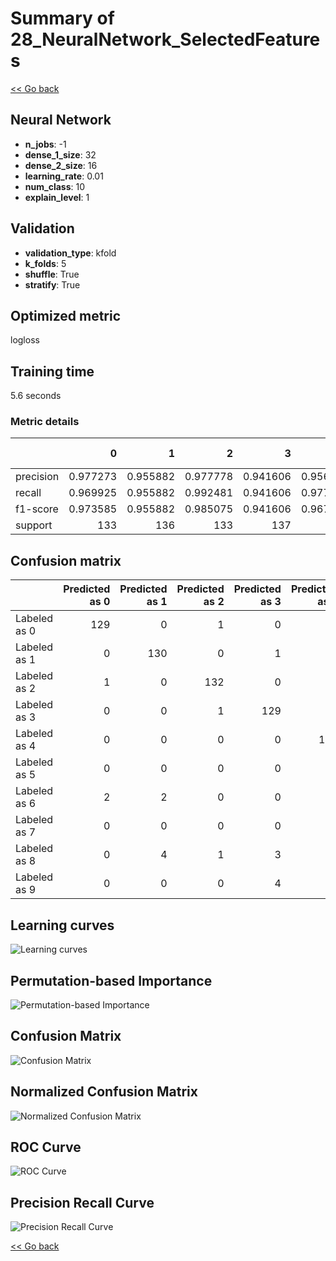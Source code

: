 # Summary of 28_NeuralNetwork_SelectedFeatures

[<< Go back](../README.md)


## Neural Network
- **n_jobs**: -1
- **dense_1_size**: 32
- **dense_2_size**: 16
- **learning_rate**: 0.01
- **num_class**: 10
- **explain_level**: 1

## Validation
 - **validation_type**: kfold
 - **k_folds**: 5
 - **shuffle**: True
 - **stratify**: True

## Optimized metric
logloss

## Training time

5.6 seconds

### Metric details
|           |          0 |          1 |          2 |          3 |          4 |          5 |          6 |          7 |          8 |          9 |   accuracy |   macro avg |   weighted avg |   logloss |
|:----------|-----------:|-----------:|-----------:|-----------:|-----------:|-----------:|-----------:|-----------:|-----------:|-----------:|-----------:|------------:|---------------:|----------:|
| precision |   0.977273 |   0.955882 |   0.977778 |   0.941606 |   0.956835 |   0.97037  |   0.956204 |   0.977273 |   0.883721 |   0.911111 |   0.951002 |    0.950805 |       0.950919 |   0.18616 |
| recall    |   0.969925 |   0.955882 |   0.992481 |   0.941606 |   0.977941 |   0.963235 |   0.963235 |   0.962687 |   0.870229 |   0.911111 |   0.951002 |    0.950833 |       0.951002 |   0.18616 |
| f1-score  |   0.973585 |   0.955882 |   0.985075 |   0.941606 |   0.967273 |   0.96679  |   0.959707 |   0.969925 |   0.876923 |   0.911111 |   0.951002 |    0.950788 |       0.950929 |   0.18616 |
| support   | 133        | 136        | 133        | 137        | 136        | 136        | 136        | 134        | 131        | 135        |   0.951002 | 1347        |    1347        |   0.18616 |


## Confusion matrix
|              |   Predicted as 0 |   Predicted as 1 |   Predicted as 2 |   Predicted as 3 |   Predicted as 4 |   Predicted as 5 |   Predicted as 6 |   Predicted as 7 |   Predicted as 8 |   Predicted as 9 |
|:-------------|-----------------:|-----------------:|-----------------:|-----------------:|-----------------:|-----------------:|-----------------:|-----------------:|-----------------:|-----------------:|
| Labeled as 0 |              129 |                0 |                1 |                0 |                2 |                0 |                1 |                0 |                0 |                0 |
| Labeled as 1 |                0 |              130 |                0 |                1 |                1 |                0 |                2 |                0 |                2 |                0 |
| Labeled as 2 |                1 |                0 |              132 |                0 |                0 |                0 |                0 |                0 |                0 |                0 |
| Labeled as 3 |                0 |                0 |                1 |              129 |                0 |                2 |                0 |                0 |                3 |                2 |
| Labeled as 4 |                0 |                0 |                0 |                0 |              133 |                0 |                0 |                0 |                2 |                1 |
| Labeled as 5 |                0 |                0 |                0 |                0 |                0 |              131 |                0 |                1 |                2 |                2 |
| Labeled as 6 |                2 |                2 |                0 |                0 |                1 |                0 |              131 |                0 |                0 |                0 |
| Labeled as 7 |                0 |                0 |                0 |                0 |                1 |                0 |                2 |              129 |                1 |                1 |
| Labeled as 8 |                0 |                4 |                1 |                3 |                0 |                1 |                1 |                1 |              114 |                6 |
| Labeled as 9 |                0 |                0 |                0 |                4 |                1 |                1 |                0 |                1 |                5 |              123 |

## Learning curves
![Learning curves](learning_curves.png)

## Permutation-based Importance
![Permutation-based Importance](permutation_importance.png)
## Confusion Matrix

![Confusion Matrix](confusion_matrix.png)


## Normalized Confusion Matrix

![Normalized Confusion Matrix](confusion_matrix_normalized.png)


## ROC Curve

![ROC Curve](roc_curve.png)


## Precision Recall Curve

![Precision Recall Curve](precision_recall_curve.png)



[<< Go back](../README.md)
